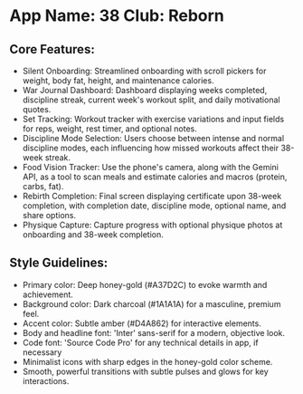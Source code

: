 # **App Name**: 38 Club: Reborn

## Core Features:

- Silent Onboarding: Streamlined onboarding with scroll pickers for weight, body fat, height, and maintenance calories.
- War Journal Dashboard: Dashboard displaying weeks completed, discipline streak, current week's workout split, and daily motivational quotes.
- Set Tracking: Workout tracker with exercise variations and input fields for reps, weight, rest timer, and optional notes.
- Discipline Mode Selection: Users choose between intense and normal discipline modes, each influencing how missed workouts affect their 38-week streak.
- Food Vision Tracker: Use the phone's camera, along with the Gemini API, as a tool to scan meals and estimate calories and macros (protein, carbs, fat).
- Rebirth Completion: Final screen displaying certificate upon 38-week completion, with completion date, discipline mode, optional name, and share options.
- Physique Capture: Capture progress with optional physique photos at onboarding and 38-week completion.

## Style Guidelines:

- Primary color: Deep honey-gold (#A37D2C) to evoke warmth and achievement.
- Background color: Dark charcoal (#1A1A1A) for a masculine, premium feel.
- Accent color: Subtle amber (#D4A862) for interactive elements.
- Body and headline font: 'Inter' sans-serif for a modern, objective look. 
- Code font: 'Source Code Pro' for any technical details in app, if necessary
- Minimalist icons with sharp edges in the honey-gold color scheme.
- Smooth, powerful transitions with subtle pulses and glows for key interactions.
